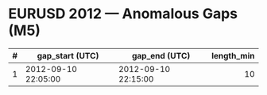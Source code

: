 # EURUSD 2012 — Anomalous Gaps (M5)

| # | gap_start (UTC) | gap_end (UTC) | length_min |
|---:|---|---|---:|
| 1 | 2012-09-10 22:05:00 | 2012-09-10 22:15:00 | 10 |
